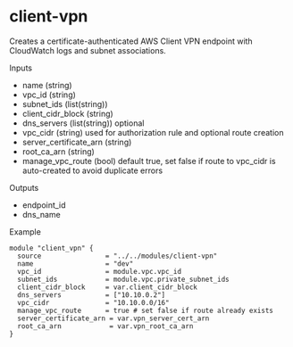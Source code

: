 # client-vpn

Creates a certificate-authenticated AWS Client VPN endpoint with CloudWatch logs and subnet associations.

Inputs
- name (string)
- vpc_id (string)
- subnet_ids (list(string))
- client_cidr_block (string)
- dns_servers (list(string)) optional
- vpc_cidr (string) used for authorization rule and optional route creation
- server_certificate_arn (string)
- root_ca_arn (string)
- manage_vpc_route (bool) default true, set false if route to vpc_cidr is auto-created to avoid duplicate errors

Outputs
- endpoint_id
- dns_name

Example
```hcl
module "client_vpn" {
  source                = "../../modules/client-vpn"
  name                  = "dev"
  vpc_id                = module.vpc.vpc_id
  subnet_ids            = module.vpc.private_subnet_ids
  client_cidr_block     = var.client_cidr_block
  dns_servers           = ["10.10.0.2"]
  vpc_cidr              = "10.10.0.0/16"
  manage_vpc_route      = true # set false if route already exists
  server_certificate_arn = var.vpn_server_cert_arn
  root_ca_arn            = var.vpn_root_ca_arn
}
```